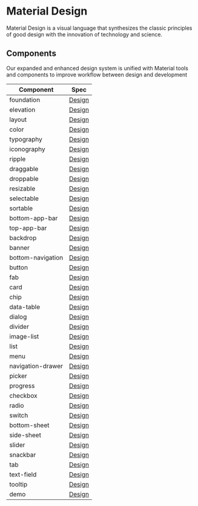 # Material Design

Material Design is a visual language that synthesizes the classic principles of good design with the innovation of technology and science.

## Components

Our expanded and enhanced design system is unified with Material tools and components to improve workflow between design and development

Component | Spec
--- | ---
foundation | [Design](https://material.io/design/)
elevation | [Design](https://material.io/design/)
layout | [Design](https://material.io/design/)
color | [Design](https://material.io/design/)
typography | [Design](https://material.io/design/)
iconography | [Design](https://material.io/design/)
ripple | [Design](https://material.io/design/)
draggable | [Design](https://material.io/design/)
droppable | [Design](https://material.io/design/)
resizable | [Design](https://material.io/design/)
selectable | [Design](https://material.io/design/)
sortable | [Design](https://material.io/design/)
bottom-app-bar | [Design](https://material.io/design/)
top-app-bar | [Design](https://material.io/design/)
backdrop | [Design](https://material.io/design/)
banner | [Design](https://material.io/design/)
bottom-navigation | [Design](https://material.io/design/)
button | [Design](https://material.io/design/)
fab | [Design](https://material.io/design/)
card | [Design](https://material.io/design/)
chip | [Design](https://material.io/design/)
data-table | [Design](https://material.io/design/)
dialog | [Design](https://material.io/design/)
divider | [Design](https://material.io/design/)
image-list | [Design](https://material.io/design/)
list | [Design](https://material.io/design/)
menu | [Design](https://material.io/design/)
navigation-drawer | [Design](https://material.io/design/)
picker | [Design](https://material.io/design/)
progress | [Design](https://material.io/design/)
checkbox | [Design](https://material.io/design/)
radio | [Design](https://material.io/design/)
switch | [Design](https://material.io/design/)
bottom-sheet | [Design](https://material.io/design/)
side-sheet | [Design](https://material.io/design/)
slider | [Design](https://material.io/design/)
snackbar | [Design](https://material.io/design/)
tab | [Design](https://material.io/design/)
text-field | [Design](https://material.io/design/)
tooltip | [Design](https://material.io/design/)
demo | [Design](https://material.io/design/)